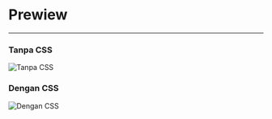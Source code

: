 <h1>Prewiew</h1>
<hr>

<h3>Tanpa CSS</h3>
<img src="image/prewiew1.png" alt="Tanpa CSS">
<h3>Dengan CSS</h3>
<img src="image/prewiew2.png" alt="Dengan CSS">
